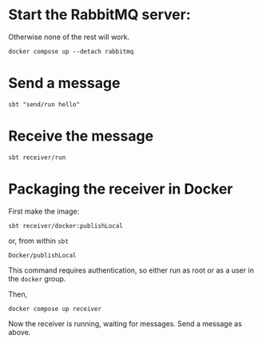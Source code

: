 # Start the RabbitMQ server:

Otherwise none of the rest will work.

    docker compose up --detach rabbitmq

# Send a message

    sbt "send/run hello"

# Receive the message

    sbt receiver/run

# Packaging the receiver in Docker

First make the image:

    sbt receiver/docker:publishLocal

or, from within `sbt`

    Docker/publishLocal

This command requires authentication, so either run as root or as a
user in the `docker` group.

Then,

    docker compose up receiver

Now the receiver is running, waiting for messages.  Send a message as above.
